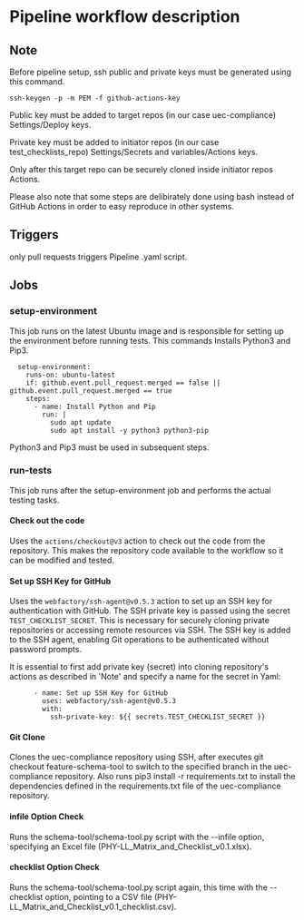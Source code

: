# Pipeline workflow description


## Note

Before pipeline setup, ssh public and private keys must be generated using this command.
```
ssh-keygen -p -m PEM -f github-actions-key
```
Public key must be added to target repos 
(in our case uec-compliance) Settings/Deploy keys.

Private key must be added to initiator repos
(in our case test_checklists_repo) Settings/Secrets and variables/Actions keys.

Only after this target repo can be securely cloned inside initiator repos Actions.

Please also note that some steps are delibirately done using bash instead of
GitHub Actions in order to easy reproduce in other systems.


## Triggers

only pull requests triggers Pipeline .yaml script.


## Jobs


### setup-environment

This job runs on the latest Ubuntu image and is responsible for 
setting up the environment before running tests. This commands Installs
Python3 and Pip3. 
```
  setup-environment:
    runs-on: ubuntu-latest
    if: github.event.pull_request.merged == false || github.event.pull_request.merged == true
    steps:
      - name: Install Python and Pip
        run: |
          sudo apt update
          sudo apt install -y python3 python3-pip
```
Python3 and Pip3 must be used in subsequent steps.


### run-tests

This job runs after the setup-environment job and performs the actual testing tasks.

#### Check out the code 

Uses the `actions/checkout@v3` action to check out the code from the repository.
This makes the repository code available to the workflow so it can be modified and tested.


#### Set up SSH Key for GitHub

Uses the `webfactory/ssh-agent@v0.5.3` action to set up an SSH key for authentication with GitHub. 
The SSH private key is passed using the secret `TEST_CHECKLIST_SECRET`. This is necessary for 
securely cloning private repositories or accessing remote resources via SSH. The SSH key is 
added to the SSH agent, enabling Git operations to be authenticated without password prompts.

It is essential to first add private key (secret) into cloning repository's actions as described
in 'Note' and specify a name for the secret in Yaml:

```
      - name: Set up SSH Key for GitHub
        uses: webfactory/ssh-agent@v0.5.3
        with:
          ssh-private-key: ${{ secrets.TEST_CHECKLIST_SECRET }}
```


#### Git Clone

Clones the uec-compliance repository using SSH, after executes git checkout feature-schema-tool to switch 
to the specified branch in the uec-compliance repository. Also runs pip3 install -r requirements.txt
to install the dependencies defined in the requirements.txt file of the uec-compliance repository.

#### infile Option Check

Runs the schema-tool/schema-tool.py script with the --infile option, 
specifying an Excel file (PHY-LL_Matrix_and_Checklist_v0.1.xlsx).


#### checklist Option Check

Runs the schema-tool/schema-tool.py script again, this time with the --checklist option, 
pointing to a CSV file (PHY-LL_Matrix_and_Checklist_v0.1_checklist.csv).


